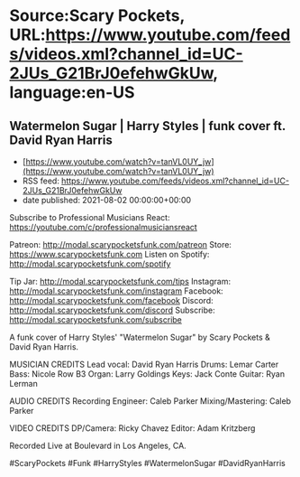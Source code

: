 # Source:Scary Pockets, URL:https://www.youtube.com/feeds/videos.xml?channel_id=UC-2JUs_G21BrJ0efehwGkUw, language:en-US

## Watermelon Sugar | Harry Styles | funk cover ft. David Ryan Harris
 - [https://www.youtube.com/watch?v=tanVL0UY_jw](https://www.youtube.com/watch?v=tanVL0UY_jw)
 - RSS feed: https://www.youtube.com/feeds/videos.xml?channel_id=UC-2JUs_G21BrJ0efehwGkUw
 - date published: 2021-08-02 00:00:00+00:00

Subscribe to Professional Musicians React: https://youtube.com/c/professionalmusiciansreact

Patreon: http://modal.scarypocketsfunk.com/patreon
Store: https://www.scarypocketsfunk.com
Listen on Spotify: http://modal.scarypocketsfunk.com/spotify

Tip Jar: http://modal.scarypocketsfunk.com/tips
Instagram: http://modal.scarypocketsfunk.com/instagram
Facebook: http://modal.scarypocketsfunk.com/facebook
Discord: http://modal.scarypocketsfunk.com/discord
Subscribe: http://modal.scarypocketsfunk.com/subscribe

A funk cover of Harry Styles' "Watermelon Sugar" by Scary Pockets & David Ryan Harris.

MUSICIAN CREDITS
Lead vocal: David Ryan Harris
Drums: Lemar Carter
Bass: Nicole Row
B3 Organ: Larry Goldings
Keys: Jack Conte
Guitar: Ryan Lerman

AUDIO CREDITS
Recording Engineer: Caleb Parker
Mixing/Mastering: Caleb Parker

VIDEO CREDITS
DP/Camera: Ricky Chavez
Editor: Adam Kritzberg

Recorded Live at Boulevard in Los Angeles, CA.

#ScaryPockets #Funk #HarryStyles #WatermelonSugar #DavidRyanHarris

